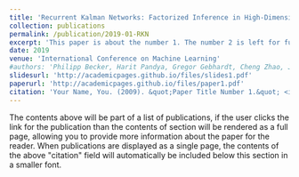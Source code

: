 ```yaml
---
title: 'Recurrent Kalman Networks: Factorized Inference in High-Dimensional Deep Feature Spaces'
collection: publications
permalink: /publication/2019-01-RKN
excerpt: 'This paper is about the number 1. The number 2 is left for future work.'
date: 2019
venue: 'International Conference on Machine Learning'
#authors: 'Philipp Becker, Harit Pandya, Gregor Gebhardt, Cheng Zhao, James Taylor, Gerhard Neumann'
slidesurl: 'http://academicpages.github.io/files/slides1.pdf'
paperurl: 'http://academicpages.github.io/files/paper1.pdf'
citation: 'Your Name, You. (2009). &quot;Paper Title Number 1.&quot; <i>Journal 1</i>. 1(1).'
---
```


The contents above will be part of a list of publications, if the user clicks the link for the publication than the contents of section will be rendered as a full page, allowing you to provide more information about the paper for the reader. When publications are displayed as a single page, the contents of the above "citation" field will automatically be included below this section in a smaller font.